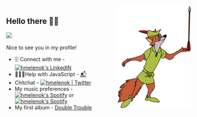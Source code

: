 <img align="right" alt="Robinhood Image" width="200px" src="https://raw.githubusercontent.com/hmelenok/hmelenok/main/robihood.png" />


## Hello there 👋🏼

![](https://visitor-badge.glitch.me/badge?page_id=hmelenok)

Nice to see you in my profile!

- 🗄 Connect with me - <a href="https://www.linkedin.com/in/mykyta-khmel/"><img alt="hmelenok's LinkedIN" width="18px" src="https://raw.githubusercontent.com/peterthehan/peterthehan/master/assets/linkedin.svg" /></a>
- 👨🏼‍💻Help with JavaScript - <a href="mailto:hmelenok+github@gmail.com">📬</a>
- Chitchat - <a href="https://twitter.com/hmelenok"><img alt="hmelenok | Twitter" width="18px" src="https://raw.githubusercontent.com/peterthehan/peterthehan/master/assets/twitter.svg" /></a>
- My music preferences - <a href="https://open.spotify.com/user/21dzt4s3eggc53szvpptaiavy"><img alt="hmelenok's Spotify" width="18px" src="https://raw.githubusercontent.com/peterthehan/peterthehan/master/assets/spotify.svg" /></a> or <a href="https://open.spotify.com/user/21dzt4s3eggc53szvpptaiavy"><img alt="hmelenok's Spotify" width="50px" src="https://www.last.fm/static/images/logo_static_mob.png" /></a> 
- My first album - <a href="https://album.link/bncqkgcj80rhk">Double Trouble</a>
